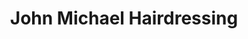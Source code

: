 ---
title: "John Michael Hairdressing"
url: /bury-st-edmunds/john-michael-hairdressing/
shop: hairdresser
---